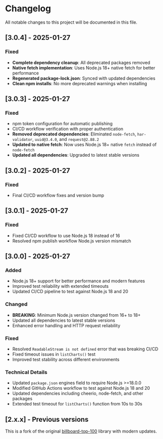 # Changelog

All notable changes to this project will be documented in this file.

## [3.0.4] - 2025-01-27

### Fixed
- **Complete dependency cleanup**: All deprecated packages removed
- **Native fetch implementation**: Uses Node.js 18+ native fetch for better performance
- **Regenerated package-lock.json**: Synced with updated dependencies
- **Clean npm installs**: No more deprecated warnings when installing

## [3.0.3] - 2025-01-27

### Fixed
- npm token configuration for automatic publishing
- CI/CD workflow verification with proper authentication
- **Removed deprecated dependencies**: Eliminated `node-fetch`, `har-validator`, `uuid@3.4.0`, and `request@2.88.2`
- **Updated to native fetch**: Now uses Node.js 18+ native `fetch` instead of `node-fetch`
- **Updated all dependencies**: Upgraded to latest stable versions

## [3.0.2] - 2025-01-27

### Fixed
- Final CI/CD workflow fixes and version bump

## [3.0.1] - 2025-01-27

### Fixed
- Fixed CI/CD workflow to use Node.js 18 instead of 16
- Resolved npm publish workflow Node.js version mismatch

## [3.0.0] - 2025-01-27

### Added
- Node.js 18+ support for better performance and modern features
- Improved test reliability with extended timeouts
- Updated CI/CD pipeline to test against Node.js 18 and 20

### Changed
- **BREAKING**: Minimum Node.js version changed from 16+ to 18+
- Updated all dependencies to latest stable versions
- Enhanced error handling and HTTP request reliability

### Fixed
- Resolved `ReadableStream is not defined` error that was breaking CI/CD
- Fixed timeout issues in `listCharts()` test
- Improved test stability across different environments

### Technical Details
- Updated `package.json` engines field to require Node.js >=18.0.0
- Modified GitHub Actions workflow to test against Node.js 18 and 20
- Updated dependencies including cheerio, node-fetch, and other packages
- Extended test timeout for `listCharts()` function from 10s to 30s

## [2.x.x] - Previous versions

This is a fork of the original [billboard-top-100](https://github.com/darthbatman/billboard-top-100) library with modern updates. 